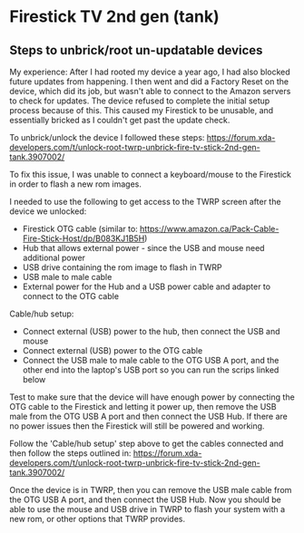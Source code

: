 # Firestick TV 2nd gen (tank)
## Steps to unbrick/root un-updatable devices

My experience:
After I had rooted my device a year ago, I had also blocked future updates from happening.
I then went and did a Factory Reset on the device, which did its job, but wasn't able to connect to the Amazon servers to check for updates. The device refused to complete the initial setup process because of this.
This caused my Firestick to be unusable, and essentially bricked as I couldn't get past the update check.

To unbrick/unlock the device I followed these steps: https://forum.xda-developers.com/t/unlock-root-twrp-unbrick-fire-tv-stick-2nd-gen-tank.3907002/

To fix this issue, I was unable to connect a keyboard/mouse to the Firestick in order to flash a new rom images.

I needed to use the following to get access to the TWRP screen after the device we unlocked:
- Firestick OTG cable (similar to: https://www.amazon.ca/Pack-Cable-Fire-Stick-Host/dp/B083KJ1B5H)
- Hub that allows external power - since the USB and mouse need additional power
- USB drive containing the rom image to flash in TWRP
- USB male to male cable
- External power for the Hub and a USB power cable and adapter to connect to the OTG cable

Cable/hub setup:
- Connect external (USB) power to the hub, then connect the USB and mouse
- Connect external (USB) power to the OTG cable
- Connect the USB male to male cable to the OTG USB A port, and the other end into the laptop's USB port so you can run the scrips linked below

Test to make sure that the device will have enough power by connecting the OTG cable to the Firestick and letting it power up, then remove the USB male from the OTG USB A port and then connect the USB Hub. If there are no power issues then the Firestick will still be powered and working.

Follow the 'Cable/hub setup' step above to get the cables connected and then follow the steps outlined in: https://forum.xda-developers.com/t/unlock-root-twrp-unbrick-fire-tv-stick-2nd-gen-tank.3907002/

Once the device is in TWRP, then you can remove the USB male cable from the OTG USB A port, and then connect the USB Hub.
Now you should be able to use the mouse and USB drive in TWRP to flash your system with a new rom, or other options that TWRP provides.
